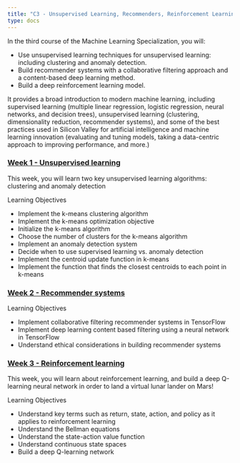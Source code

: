 ```yaml
---
title: "C3 - Unsupervised Learning, Recommenders, Reinforcement Learning"
type: docs
---
```


In the third course of the Machine Learning Specialization, you will:

- Use unsupervised learning techniques for unsupervised learning: including clustering and anomaly detection.
- Build recommender systems with a collaborative filtering approach and a content-based deep learning method.
- Build a deep reinforcement learning model.

It provides a broad introduction to modern machine learning, including supervised learning (multiple linear regression, logistic regression, neural networks, and decision trees), unsupervised learning (clustering, dimensionality reduction, recommender systems), and some of the best practices used in Silicon Valley for artificial intelligence and machine learning innovation (evaluating and tuning models, taking a data-centric approach to improving performance, and more.)


### [Week 1 - Unsupervised learning](./week1/)

This week, you will learn two key unsupervised learning algorithms: clustering and anomaly detection

Learning Objectives
- Implement the k-means clustering algorithm
- Implement the k-means optimization objective
- Initialize the k-means algorithm
- Choose the number of clusters for the k-means algorithm
- Implement an anomaly detection system
- Decide when to use supervised learning vs. anomaly detection
- Implement the centroid update function in k-means
- Implement the function that finds the closest centroids to each point in k-means


### [Week 2 - Recommender systems](./week2/)

Learning Objectives
- Implement collaborative filtering recommender systems in TensorFlow
- Implement deep learning content based filtering using a neural network in TensorFlow
- Understand ethical considerations in building recommender systems

### [Week 3 - Reinforcement learning](./week3/)

This week, you will learn about reinforcement learning, and build a deep Q-learning neural network in order to land a virtual lunar lander on Mars!

Learning Objectives
- Understand key terms such as return, state, action, and policy as it applies to reinforcement learning
- Understand the Bellman equations
- Understand the state-action value function
- Understand continuous state spaces
- Build a deep Q-learning network
